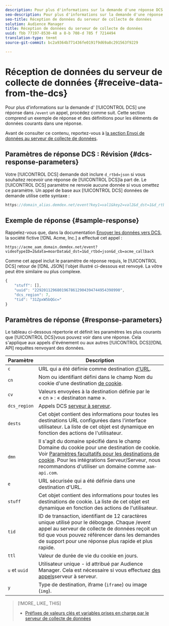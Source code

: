 ```yaml
---
description: Pour plus d'informations sur la demande d'une réponse DCS dans un appel /event, procédez comme suit. Cette section comprend un exemple de réponse et des définitions pour les éléments de données courants dans une réponse.
seo-description: Pour plus d'informations sur la demande d'une réponse DCS dans un appel /event, procédez comme suit. Cette section comprend un exemple de réponse et des définitions pour les éléments de données courants dans une réponse.
seo-title: Réception de données du serveur de collecte de données
solution: Audience Manager
title: Réception de données du serveur de collecte de données
uuid: fbb 77197-8530-48 a 8-b 708-d 785 f 7214494
translation-type: tm+mt
source-git-commit: bc2a9364b771436fe0191f9d69a8c291563f9229

---
```



# Réception de données du serveur de collecte de données {#receive-data-from-the-dcs}

Pour plus d'informations sur la demande d' [!UICONTROL DCS] une réponse dans `/event` un appel, procédez comme suit. Cette section comprend un exemple de réponse et des définitions pour les éléments de données courants dans une réponse.

Avant de consulter ce contenu, reportez-vous à [la section Envoi de données au serveur de collecte de données](../../../api/dcs-intro/dcs-event-calls/dcs-url-send.md).

## Paramètres de réponse DCS : Révision {#dcs-response-parameters}

Votre [!UICONTROL DCS] demande doit inclure `d_rtbd=json` si vous souhaitez recevoir une réponse de [!UICONTROL DCS]la part de. Le [!UICONTROL DCS] paramètre ne renvoie aucune donnée si vous omettez ce paramètre. Un appel de base aux [!UICONTROL DCS] données de demande utilise cette syntaxe :

```js
https://domain_alias.demdex.net/event?key1=val1&key2=val2&d_dst=1&d_rtbd=json&d_cb=callback
```

## Exemple de réponse {#sample-response}

Rappelez-vous que, dans la documentation [Envoyer les données vers DCS,](../../../api/dcs-intro/dcs-event-calls/dcs-url-send.md) la société fictive [!DNL Acme, Inc.] a effectué cet appel :

`https://acme_aam_domain.demdex.net/event?videoTypeID=2&data=moarData&d_dst=1&d_rtbd=json&d_cb=acme_callback`

Comme cet appel inclut le paramètre de réponse requis, le [!UICONTROL DCS] retour de [!DNL JSON] l'objet illustré ci-dessous est renvoyé. La vôtre peut être similaire ou plus complexe.

```js
{
    "stuff": [],
    "uuid": "22920112968019678612904394744954398990",
    "dcs_region": 7,
    "tid": "31ZpxW5bQGc="
}
```

## Paramètres de réponse {#response-parameters}

Le tableau ci-dessous répertorie et définit les paramètres les plus courants que [!UICONTROL DCS]vous pouvez voir dans une réponse. Cela s'applique aux appels d'événement ou aux autres [!UICONTROL DCS][!DNL API] requêtes renvoyant des données.

| Paramètre | Description |
|--- |--- |
| `c` | URL qui a été définie comme destination [d'URL](../../../features/destinations/create-url-destination.md). |
| `cn` | Nom ou identifiant défini dans le champ Nom du cookie d'une destination [de cookie](../../../features/destinations/create-cookie-destination.md). |
| `cv` | Valeurs envoyées à la destination définie par le « cn » : « destinaton name ». |
| `dcs_region` | Appels DCS [serveur à serveur](../../../api/dcs-intro/dcs-api-reference/dcs-regions.md). |
| `dests` | Cet objet contient des informations pour toutes les destinations URL configurées dans l'interface utilisateur. La liste de cet objet est dynamique en fonction des actions de l'utilisateur. |
| `dmn` | Il s'agit du domaine spécifié dans le champ Domaine du cookie pour une destination de cookie. Voir [Paramètres facultatifs pour les destinations de cookie](../../../features/destinations/cookie-destination-options.md). Pour les intégrations Serveur/Serveur, nous recommandons d'utiliser un domaine comme `aam-api.com`. |
| `e` | URL sécurisée qui a été définie dans une destination d'URL. |
| `stuff` | Cet objet contient des informations pour toutes les destinations de cookie. La liste de cet objet est dynamique en fonction des actions de l'utilisateur. |
| `tid` | ID de transaction, identifiant de 12 caractères unique utilisé pour le débogage. Chaque /event appel au serveur de collecte de données reçoit un tid que vous pouvez référencer dans les demandes de support pour une réponse plus rapide et plus rapide. |
| `ttl` | Valeur de durée de vie du cookie en jours. |
| `u` et `uuid` | Utilisateur unique - id attribué par Audience Manager. Cela est nécessaire si vous effectuez [des appels](../../../api/dcs-intro/dcs-s2s/dcs-s2s-calls.md)serveur à serveur. |
| `y` | Type de destination, iframe (`iframe`) ou image (`img`). |

>[!MORE_ LIKE_ THIS]
>
>* [Préfixes de valeurs clés et variables prises en charge par le serveur de collecte de données](../../../api/dcs-intro/dcs-api-reference/dcs-keys.md)

